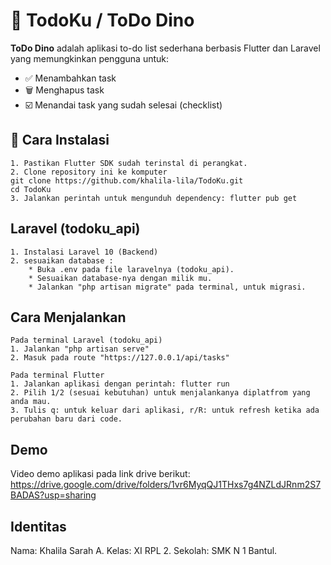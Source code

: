 # 🦕 TodoKu / ToDo Dino

**ToDo Dino** adalah aplikasi to-do list sederhana berbasis Flutter dan Laravel yang memungkinkan pengguna untuk:
- ✅ Menambahkan task
- 🗑️ Menghapus task
- ☑️ Menandai task yang sudah selesai (checklist)

## 🚀 Cara Instalasi
    1. Pastikan Flutter SDK sudah terinstal di perangkat.
    2. Clone repository ini ke komputer 
    git clone https://github.com/khalila-lila/TodoKu.git 
    cd TodoKu
    3. Jalankan perintah untuk mengunduh dependency: flutter pub get
## Laravel (todoku_api)
    1. Instalasi Laravel 10 (Backend)
    2. sesuaikan database :
        * Buka .env pada file laravelnya (todoku_api).
        * Sesuaikan database-nya dengan milik mu.
        * Jalankan "php artisan migrate" pada terminal, untuk migrasi.

## Cara Menjalankan

    Pada terminal Laravel (todoku_api)
    1. Jalankan "php artisan serve"
    2. Masuk pada route "https://127.0.0.1/api/tasks"
    
    Pada terminal Flutter
    1. Jalankan aplikasi dengan perintah: flutter run 
    2. Pilih 1/2 (sesuai kebutuhan) untuk menjalankanya diplatfrom yang anda mau.
    3. Tulis q: untuk keluar dari aplikasi, r/R: untuk refresh ketika ada perubahan baru dari code.

## Demo
Video demo aplikasi pada link drive berikut:
https://drive.google.com/drive/folders/1vr6MyqQJ1THxs7g4NZLdJRnm2S7BADAS?usp=sharing

## Identitas
Nama: Khalila Sarah A.
Kelas: XI RPL 2.
Sekolah: SMK N 1 Bantul.
